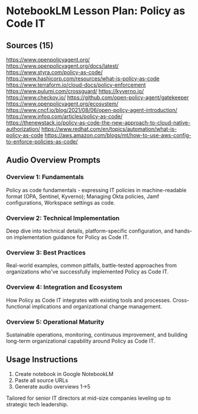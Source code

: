 # NotebookLM Lesson Plan: Policy as Code IT

## Sources (15)

https://www.openpolicyagent.org/
https://www.openpolicyagent.org/docs/latest/
https://www.styra.com/policy-as-code/
https://www.hashicorp.com/resources/what-is-policy-as-code
https://www.terraform.io/cloud-docs/policy-enforcement
https://www.pulumi.com/crossguard/
https://kyverno.io/
https://www.checkov.io/
https://github.com/open-policy-agent/gatekeeper
https://www.openpolicyagent.org/ecosystem/
https://www.cncf.io/blog/2021/08/06/open-policy-agent-introduction/
https://www.infoq.com/articles/policy-as-code/
https://thenewstack.io/policy-as-code-the-new-approach-to-cloud-native-authorization/
https://www.redhat.com/en/topics/automation/what-is-policy-as-code
https://aws.amazon.com/blogs/mt/how-to-use-aws-config-to-enforce-policies-as-code/

## Audio Overview Prompts

### Overview 1: Fundamentals
Policy as code fundamentals - expressing IT policies in machine-readable format (OPA, Sentinel, Kyverno); Managing Okta policies, Jamf configurations, Workspace settings as code.

### Overview 2: Technical Implementation
Deep dive into technical details, platform-specific configuration, and hands-on implementation guidance for Policy as Code IT.

### Overview 3: Best Practices
Real-world examples, common pitfalls, battle-tested approaches from organizations who've successfully implemented Policy as Code IT.

### Overview 4: Integration and Ecosystem
How Policy as Code IT integrates with existing tools and processes. Cross-functional implications and organizational change management.

### Overview 5: Operational Maturity
Sustainable operations, monitoring, continuous improvement, and building long-term organizational capability around Policy as Code IT.

## Usage Instructions
1. Create notebook in Google NotebookLM
2. Paste all source URLs
3. Generate audio overviews 1→5

Tailored for senior IT directors at mid-size companies leveling up to strategic tech leadership.
